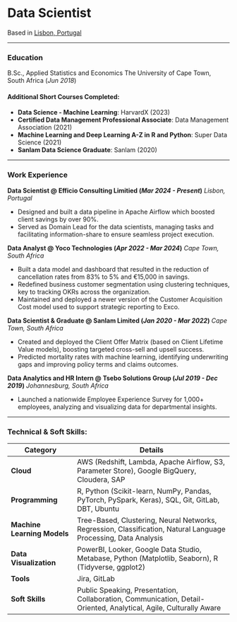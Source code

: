 # Data Scientist
Based in [Lisbon, Portugal](https://www.google.com/maps/place/Lisbon,+Portugal)

---

### Education
B.Sc., Applied Statistics and Economics
The University of Cape Town, South Africa (_Jun 2018_)

#### Additional Short Courses Completed:
- **Data Science - Machine Learning**: HarvardX (2023)
- **Certified Data Management Professional Associate**: Data Management Association (2021)
- **Machine Learning and Deep Learning A-Z in R and Python**: Super Data Science (2021)
- **Sanlam Data Science Graduate**: Sanlam (2020)
---

### Work Experience
**Data Scientist @ Efficio Consulting Limitied (_Mar 2024 - Present_)**
_Lisbon, Portugal_
- Designed and built a data pipeline in Apache Airflow which boosted client savings by over 90%.
- Served as Domain Lead for the data scientists, managing tasks and facilitating information-share to ensure seamless project execution.

**Data Analyst @ Yoco Technologies (_Apr 2022 - Mar 2024_)**
_Cape Town, South Africa_
- Built a data model and dashboard that resulted in the reduction of cancellation rates from 83% to 5% and €15,000 in savings.
- Redefined business customer segmentation using clustering techniques, key to tracking OKRs across the organization.
- Maintained and deployed a newer version of the Customer Acquisition Cost model used to support strategic reporting to Exco.

**Data Scientist & Graduate @ Sanlam Limited (_Jan 2020 - Mar 2022_)**
_Cape Town, South Africa_
- Created and deployed the Client Offer Matrix (based on Client Lifetime Value models), boosting targeted cross-sell and upsell success.
- Predicted mortality rates with machine learning, identifying underwriting gaps and improving policy terms and claims outcomes.

**Data Analytics and HR Intern @ Tsebo Solutions Group (_Jul 2019 - Dec 2019_)**
_Johannesburg, South Africa_
- Launched a nationwide Employee Experience Survey for 1,000+ employees, analyzing and visualizing data for departmental insights.
  
---

### Technical & Soft Skills:

| **Category**               | **Details**                                                                                                                                                           |
|----------------------------|------------------------------------------------------------------------------------------------------------------------------------------------------------------------|
| **Cloud**                  | AWS (Redshift, Lambda, Apache Airflow, S3, Parameter Store), Google BigQuery, Cloudera, SAP                                                                          |
| **Programming**            | R, Python (Scikit-learn, NumPy, Pandas, PyTorch, PySpark, Keras), SQL, Git, GitLab, DBT, Ubuntu                                                                     |
| **Machine Learning Models**| Tree-Based, Clustering, Neural Networks, Regression, Classification, Natural Language Processing, Data Analysis                                                      |
| **Data Visualization**     | PowerBI, Looker, Google Data Studio, Metabase, Python (Matplotlib, Seaborn), R (Tidyverse, ggplot2)                                                                   |
| **Tools**                  | Jira, GitLab                                                                                                                                                           |
| **Soft Skills**            | Public Speaking, Presentation, Collaboration, Communication, Detail-Oriented, Analytical, Agile, Culturally Aware                                                    |
